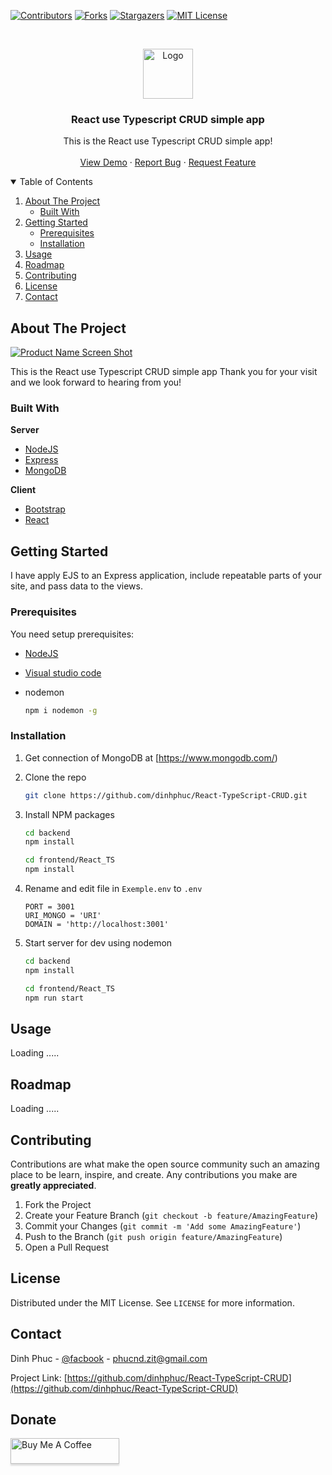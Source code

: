 
[![Contributors][contributors-shield]][contributors-url]
[![Forks][forks-shield]][forks-url]
[![Stargazers][stars-shield]][stars-url]
[![MIT License][license-shield]][license-url] 



<!-- PROJECT LOGO -->
<br />
<p align="center">
  <a href="https://sauanla.com/wp-content/uploads/2020/06/ico-logo-sauanla2-300x245.png">
    <img src="https://sauanla.com/wp-content/uploads/2020/06/ico-logo-sauanla2-300x245.png" alt="Logo" width="80" height="80">
  </a>

  <h3 align="center">React use Typescript CRUD simple app</h3>

  <p align="center">
    This is the React use Typescript CRUD simple app! 
    <br />
    <br />
    <a href="https://sal-react-demo-client.herokuapp.com/">View Demo</a>
    ·
    <a href="https://github.com/dinhphuc/React-TypeScript-CRUD/issues">Report Bug</a>
    ·
    <a href="https://github.com/dinhphuc/React-TypeScript-CRUD/issues">Request Feature</a> 
  </p>
</p>



<!-- TABLE OF CONTENTS -->
<details open="open">
  <summary>Table of Contents</summary>
  <ol>
    <li>
      <a href="#about-the-project">About The Project</a>
      <ul>
        <li><a href="#built-with">Built With</a></li>
      </ul>
    </li>
    <li>
      <a href="#getting-started">Getting Started</a>
      <ul>
        <li><a href="#prerequisites">Prerequisites</a></li>
        <li><a href="#installation">Installation</a></li>
      </ul>
    </li>
    <li><a href="#usage">Usage</a></li>
    <li><a href="#roadmap">Roadmap</a></li>
    <li><a href="#contributing">Contributing</a></li>
    <li><a href="#license">License</a></li>
    <li><a href="#contact">Contact</a></li> 
  </ol>
</details>



<!-- ABOUT THE PROJECT -->
## About The Project
[![Product Name Screen Shot][product-screenshot]](https://sal-react-demo-client.herokuapp.com/)

This is the React use Typescript CRUD simple app
Thank you for your visit and we look forward to hearing from you!

### Built With

**Server**
* [NodeJS](https://nodejs.org)
* [Express](https://expressjs.com)
* [MongoDB](https://www.mongodb.com)

**Client** 
* [Bootstrap](https://getbootstrap.com)
* [React](https://reactjs.org/)



<!-- GETTING STARTED -->
## Getting Started

I have apply EJS to an Express application, include repeatable parts of your site, and pass data to the views.

### Prerequisites

You need setup prerequisites: 
*   [NodeJS](https://nodejs.org/)
*   [Visual studio code](https://code.visualstudio.com/)

* nodemon
  ```sh
  npm i nodemon -g
  ```
  
### Installation

1. Get connection of MongoDB at [https://www.mongodb.com/)
2. Clone the repo
   ```sh
   git clone https://github.com/dinhphuc/React-TypeScript-CRUD.git
   ```
3. Install NPM packages
   ```sh
   cd backend
   npm install
   
   cd frontend/React_TS
   npm install 
   ```
4. Rename and edit file in `Exemple.env` to `.env`

   ```env
   PORT = 3001
   URI_MONGO = 'URI'
   DOMAIN = 'http://localhost:3001'
   ```
5. Start server
    for dev using nodemon
   ```sh
   cd backend
   npm install 
   
   cd frontend/React_TS
   npm run start
   ```


<!-- USAGE EXAMPLES -->
## Usage
Loading .....
<!-- ROADMAP -->
## Roadmap

Loading .....

<!-- CONTRIBUTING -->
## Contributing

Contributions are what make the open source community such an amazing place to be learn, inspire, and create. Any contributions you make are **greatly appreciated**.

1. Fork the Project
2. Create your Feature Branch (`git checkout -b feature/AmazingFeature`)
3. Commit your Changes (`git commit -m 'Add some AmazingFeature'`)
4. Push to the Branch (`git push origin feature/AmazingFeature`)
5. Open a Pull Request


<!-- LICENSE -->
## License

Distributed under the MIT License. See `LICENSE` for more information.



<!-- CONTACT -->
## Contact

Dinh Phuc - [@facbook](https://fb.com/it.sauanla) - phucnd.zit@gmail.com

Project Link: [https://github.com/dinhphuc/React-TypeScript-CRUD](https://github.com/dinhphuc/React-TypeScript-CRUD)



<!-- Donate -->
## Donate
<a href="https://www.buymeacoffee.com/sauanla" target="_blank"><img src="https://www.buymeacoffee.com/assets/img/custom_images/orange_img.png" alt="Buy Me A Coffee" style="height: 41px !important;width: 174px !important;box-shadow: 0px 3px 2px 0px rgba(190, 190, 190, 0.5) !important;-webkit-box-shadow: 0px 3px 2px 0px rgba(190, 190, 190, 0.5) !important;" ></a>


<!-- MARKDOWN LINKS & IMAGES -->
<!-- https://www.markdownguide.org/basic-syntax/#reference-style-links -->
[contributors-shield]: https://img.shields.io/github/contributors/dinhphuc/React-TypeScript-CRUD.svg?style=for-the-badge
[contributors-url]: https://github.com/dinhphuc/React-TypeScript-CRUD/graphs/contributors
[forks-shield]: https://img.shields.io/github/forks/dinhphuc/React-TypeScript-CRUD.svg?style=for-the-badge
[forks-url]: https://github.com/dinhphuc/React-TypeScript-CRUD/network/members
[stars-shield]: https://img.shields.io/github/stars/dinhphuc/React-TypeScript-CRUD.svg?style=for-the-badge
[stars-url]: https://github.com/dinhphuc/React-TypeScript-CRUD/stargazers
[issues-shield]: https://img.shields.io/github/issues/dinhphuc/React-TypeScript-CRUD.svg?style=for-the-badge
[issues-url]: https://github.com/dinhphuc/React-TypeScript-CRUD/issues
[license-shield]: https://img.shields.io/github/license/dinhphuc/React-TypeScript-CRUD.svg?style=for-the-badge
[license-url]: https://github.com/dinhphuc/React-TypeScript-CRUD/blob/main/LICENSE.txt
[product-screenshot]: https://i.imgur.com/CnZDnI6.png
